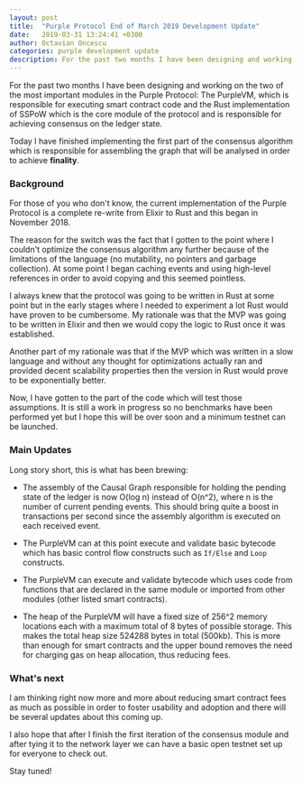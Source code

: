 ```yaml
---
layout: post
title:  "Purple Protocol End of March 2019 Development Update"
date:   2019-03-31 13:24:41 +0300
author: Octavian Oncescu
categories: purple development update
description: For the past two months I have been designing and working on the two of the most important modules in the Purple Protocol...
---
```


For the past two months I have been designing and working on the two of the most important modules in the Purple Protocol: The PurpleVM, which is responsible for executing smart contract code and the Rust implementation of SSPoW which is the core module of the protocol and is responsible for achieving consensus on the ledger state.

Today I have finished implementing the first part of the consensus algorithm which is responsible for assembling the graph that will be analysed in order to achieve **finality**.

### Background
For those of you who don't know, the current implementation of the Purple Protocol is a complete re-write from Elixir to Rust and this began in November 2018. 

The reason for the switch was the fact that I gotten to the point where I couldn't optimize the consensus algorithm any further because of the limitations of the language (no mutability, no pointers and garbage collection). At some point I began caching events and using high-level references in order to avoid copying and this seemed pointless. 

I always knew that the protocol was going to be written in Rust at some point but in the early stages where I needed to experiment a lot Rust would have proven to be cumbersome. My rationale was that the MVP was going to be written in Elixir and then we would copy the logic to Rust once it was established.

Another part of my rationale was that if the MVP which was written in a slow language and without any thought for optimizations actually ran and provided decent scalability properties then the version in Rust would prove to be exponentially better.

Now, I have gotten to the part of the code which will test those assumptions. It is still a work in progress so no benchmarks have been performed yet but I hope this will be over soon and a minimum testnet can be launched.

### Main Updates
Long story short, this is what has been brewing:

* The assembly of the Causal Graph responsible for holding the pending state of the ledger is now O(log n) instead of O(n^2), where n is the number of current pending events. This should bring quite a boost in transactions per second since the assembly algorithm is executed on each received event.

* The PurpleVM can at this point execute and validate basic bytecode which has basic control flow constructs such as `If/Else` and `Loop` constructs.

* The PurpleVM can execute and validate bytecode which uses code from functions that are declared in the same module or imported from other modules (other listed smart contracts).

* The heap of the PurpleVM will have a fixed size of 256^2 memory locations each with a maximum total of 8 bytes of possible storage. This makes the total heap size 524288 bytes in total (500kb). This is more than enough for smart contracts and the upper bound removes the need for charging gas on heap allocation, thus reducing fees. 

### What's next

I am thinking right now more and more about reducing smart contract fees as much as possible in order to foster usability and adoption and there will be several updates about this coming up. 

I also hope that after I finish the first iteration of the consensus module and after tying it to the network layer we can have a basic open testnet set up for everyone to check out.

Stay tuned! 